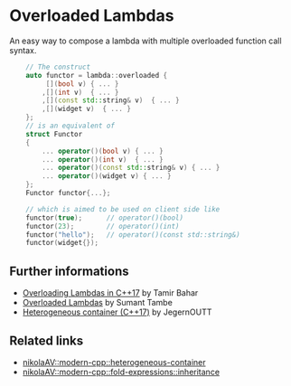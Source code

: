 # Overloaded Lambdas
An easy way to compose a lambda with multiple overloaded function call syntax. 

```cpp
    // The construct
    auto functor = lambda::overloaded {
         [](bool v) { ... }
        ,[](int v)  { ... }
        ,[](const std::string& v)  { ... }
        ,[](widget v)  { ... }
    };
    // is an equivalent of
    struct Functor
    {
        ... operator()(bool v) { ... }
        ... operator()(int v)  { ... }
        ... operator()(const std::string& v) { ... }
        ... operator()(widget v) { ... }
    };
    Functor functor{...}; 

    // which is aimed to be used on client side like
    functor(true);      // operator()(bool) 
    functor(23);        // operator()(int) 
    functor("hello");   // operator()(const std::string&) 
    functor(widget{});  
```

## Further informations
* [Overloading Lambdas in C++17](https://dev.to/tmr232/that-overloaded-trick-overloading-lambdas-in-c17) by Tamir Bahar
* [Overloaded Lambdas](http://cpptruths.blogspot.com/2014/05/fun-with-lambdas-c14-style-part-2.html) by Sumant Tambe
* [Heterogeneous container (C++17)](https://habrahabr.ru/post/332084/) by JegernOUTT

## Related links
* [nikolaAV\::modern-cpp::heterogeneous-container](https://github.com/nikolaAV/Modern-Cpp/tree/master/variant/heterogeneous_container)
* [nikolaAV\::modern-cpp\::fold-expressions::inheritance](https://github.com/nikolaAV/Modern-Cpp/tree/master/variadic/inheritance)

